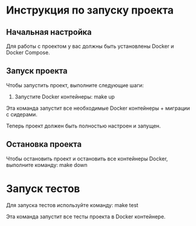 
# Инструкция по запуску проекта

## Начальная настройка

Для работы с проектом у вас должны быть установлены Docker и Docker Compose.

## Запуск проекта

Чтобы запустить проект, выполните следующие шаги:

1. Запустите Docker контейнеры:
make up

Эта команда запустит все необходимые Docker контейнеры + миграции с сидерами.

Теперь проект должен быть полностью настроен и запущен.

## Остановка проекта

Чтобы остановить проект и остановить все контейнеры Docker, выполните команду:
make down

# Запуск тестов

Для запуска тестов используйте команду:
make test

Эта команда запустит все тесты проекта в Docker контейнере.
